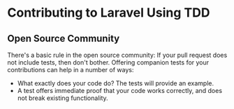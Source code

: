 # Contributing to Laravel Using TDD

## Open Source Community
There's a basic rule in the open source community: If your pull request does not include tests, then don't bother.
Offering companion tests for your contributions can help in a number of ways:
* What exactly does your code do? The tests will provide an example.
* A test offers immediate proof that your code works correctly, and does not break existing functionality.
